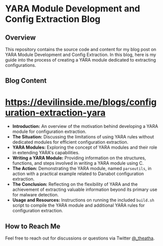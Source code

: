 # YARA Module Development and Config Extraction Blog

## Overview

This repository contains the source code and content for my blog post on YARA Module Development and Config Extraction. In this blog, here is my guide into the process of creating a YARA module dedicated to extracting configurations.

## Blog Content
# https://devilinside.me/blogs/configuration-extraction-yara
- **Introduction:** An overview of the motivation behind developing a YARA module for configuration extraction.
- **The Situation:** Discussing the limitations of using YARA rules without dedicated modules for efficient configuration extraction.
- **YARA Modules:** Exploring the concept of YARA modules and their role in extending YARA's capabilities.
- **Writing a YARA Module:** Providing information on the structures, functions, and steps involved in writing a YARA module using C.
- **The Action:** Demonstrating the YARA module, named `parseutils`, in action with a practical example related to Danabot configuration extraction.
- **The Conclusion:** Reflecting on the flexibility of YARA and the achievement of extracting valuable information beyond its primary use for malware detection.
- **Usage and Resources:** Instructions on running the included `build.sh` script to compile the YARA module and additional YARA rules for configuration extraction.
  
## How to Reach Me

Feel free to reach out for discussions or questions via Twitter [@_theatha](https://twitter.com/_theatha).
